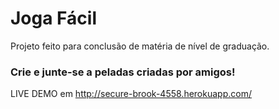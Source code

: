 Joga Fácil
==========

Projeto feito para conclusão de matéria de nível de graduação.

### Crie e junte-se a peladas criadas por amigos!

LIVE DEMO em http://secure-brook-4558.herokuapp.com/